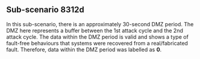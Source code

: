 ## Sub-scenario 8312d
In this sub-scenario, there is an approximately 30-second DMZ period. The DMZ here represents a buffer between the 1st attack cycle and the 2nd attack cycle. The data within the DMZ period is valid and shows a type of fault-free behaviours that systems were recovered from a real/fabricated fault. Therefore, data within the DMZ period was labelled as **0**.
